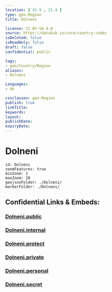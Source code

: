 ```yaml
---
location: [ 41.5 , 21.4 ] 
type: geo-Region
title: Dolneni

license: CC BY-SA 4.0
source: https://datahub.io/core/country-codes
isDeleted: false
isReadOnly: false
draft: false
confidential: public

tags:
- geo/Country/Region
aliases:
- Dolneni

Languages:
- de

cssclasses: geo-Region
publish: true
linkTitle: 
keywords: 
layout: 
publishDate: 
expiryDate: 
---
```


# Dolneni

```leaflet
id: Dolneni
zoomFeatures: true 
minZoom: 2 
maxZoom: 18
geojsonFolder: ./Dolneni/
markerFolder: ./Dolneni/
```


## Confidential Links & Embeds: 

### [Dolneni.public](/_public/\Earth\Continent\Europe\Europe~South\Macedonia~North\Municipalities~MacedoniaDolneni.public.md) 

### [Dolneni.internal](/_internal/\Earth\Continent\Europe\Europe~South\Macedonia~North\Municipalities~MacedoniaDolneni.internal.md) 

### [Dolneni.protect](/_protect/\Earth\Continent\Europe\Europe~South\Macedonia~North\Municipalities~MacedoniaDolneni.protect.md) 

### [Dolneni.private](/_private/\Earth\Continent\Europe\Europe~South\Macedonia~North\Municipalities~MacedoniaDolneni.private.md) 

### [Dolneni.personal](/_personal/\Earth\Continent\Europe\Europe~South\Macedonia~North\Municipalities~MacedoniaDolneni.personal.md) 

### [Dolneni.secret](/_secret/\Earth\Continent\Europe\Europe~South\Macedonia~North\Municipalities~MacedoniaDolneni.secret.md)

